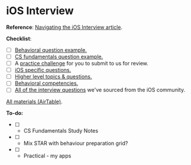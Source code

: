 iOS Interview
================================== 
<b>Reference</b>: [Navigating the iOS Interview article](https://www.raywenderlich.com/10625296-navigating-the-ios-interview).

<b>Checklist</b>:
- [ ] [Behavioral question example.](https://github.com/raywenderlich/ios-interview/blob/master/Behavioral%20Example)
- [ ] [CS fundamentals question example.](https://github.com/raywenderlich/ios-interview/tree/master/CS%20Fundamentals%20Example)
- [ ] A [practice challenge](https://github.com/raywenderlich/ios-interview/tree/master/Practical%20Example) for you to submit to us for review.
- [ ] [iOS specific questions.](https://github.com/raywenderlich/ios-interview/tree/master/iOS%20Specific%20Questions)
- [ ] [Higher level topics & questions.](https://github.com/raywenderlich/ios-interview/tree/master/Higher%20Level)
- [ ] [Behavioral competencies.](https://github.com/raywenderlich/ios-interview/tree/master/Behavioral%20Competencies)
- [ ] [All of the interview questions](https://github.com/raywenderlich/ios-interview/tree/master/All%20Questions) we've sourced from the iOS community.

 <a href="https://airtable.com/shrTixYZjswKMzU6d" target="_blank">All materials (AirTable)</a>.

**To-do:**
- [ ] - CS Fundamentals Study Notes
- [ ] - Mix STAR with behaviour preparation grid?
- [ ] - Practical - my apps